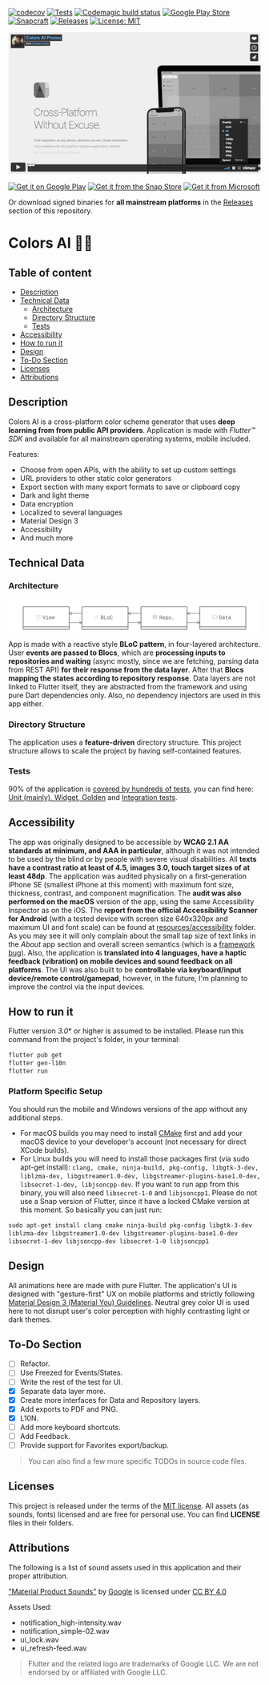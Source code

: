 [![codecov](https://codecov.io/gh/tsinis/colors_ai/branch/main/graph/badge.svg?token=HXC806IIKE)](https://codecov.io/gh/tsinis/colors_ai)
[![Tests](https://github.com/tsinis/colors_ai/actions/workflows/test.yaml/badge.svg)](https://github.com/tsinis/colors_ai/actions/workflows/test.yaml)
[![Codemagic build status](https://api.codemagic.io/apps/6146ebca3625bd999e0e46d9/6146ebca3625bd999e0e46d8/status_badge.svg)](https://codemagic.io/apps/6146ebca3625bd999e0e46d9/6146ebca3625bd999e0e46d8/latest_build)
[![Google Play Store](https://img.shields.io/endpoint?color=3A8D3A&logo=google-play&logoColor=green&url=https%3A%2F%2Fplayshields.herokuapp.com%2Fplay%3Fi%3Dis.tsin.colors_ai.colors_ai%26l%3DStore%26m%3D%24version)](https://play.google.com/store/apps/details?id=is.tsin.colors_ai.colors_ai)
[![Snapcraft](https://snapcraft.io/colors-ai/badge.svg)](https://snapcraft.io/colors-ai)
[![Releases](https://img.shields.io/github/v/release/tsinis/colors_ai)](https://github.com/tsinis/colors_ai/releases)
[![License: MIT](https://img.shields.io/badge/License-MIT-yellow.svg)](https://opensource.org/licenses/MIT)

[![Video](./resources/images/video_preview.jpg)](https://vimeo.com/tsinis/colors-ai)

[<img src="https://upload.wikimedia.org/wikipedia/commons/7/78/Google_Play_Store_badge_EN.svg" width="190" alt="Get it on Google Play">](https://play.google.com/store/apps/details?id=is.tsin.colors_ai.colors_ai)
[![Get it from the Snap Store](https://snapcraft.io/static/images/badges/en/snap-store-black.svg)](https://snapcraft.io/colors-ai)
[<img src="https://upload.wikimedia.org/wikipedia/commons/f/f7/Get_it_from_Microsoft_Badge.svg" width="155" alt="Get it from Microsoft">](https://www.microsoft.com/store/apps/9NJVF29FV74V)

Or download signed binaries for **all mainstream platforms** in the [Releases](https://github.com/tsinis/colors_ai/releases) section of this repository.

# Colors AI 🎨🤖

## Table of content

* [Description](#Description)
* [Technical Data](#Technical-Data)
  * [Architecture](#Architecture)
  * [Directory Structure](#Directory-Structure)
  * [Tests](#Tests)
* [Accessibility](#Accessibility)
* [How to run it](#How-to-run-it)
* [Design](#Design)
* [To-Do Section](#To-Do-Section)
* [Licenses](#Licenses)
* [Attributions](#Attributions)

## Description

Colors AI is a cross-platform color scheme generator that uses **deep learning from from public API providers**. Application is made with *Flutter&trade; SDK* and available for all mainstream operating systems, mobile included.

Features:

* Choose from open APIs, with the ability to set up custom settings
* URL providers to other static color generators
* Export section with many export formats to save or clipboard copy
* Dark and light theme
* Data encryption
* Localized to several languages
* Material Design 3
* Accessibility
* And much more

## Technical Data

### Architecture

![Architecture](./resources/images/architecture.png)
App is made with a reactive style **BLoC pattern**, in four-layered architecture. User **events are passed to Blocs**, which are **processing inputs to repositories and waiting** (async mostly, since we are fetching, parsing data from REST API) **for their response from the data layer**. After that **Blocs mapping the states according to repository response**. Data layers are not linked to Flutter itself, they are abstracted from the framework and using pure Dart dependencies only. Also, no dependency injectors are used in this app either.

### Directory Structure

The application uses a **feature-driven** directory structure. This project structure allows to scale the project by having self-contained features.

### Tests

90% of the application is [covered by hundreds of tests](https://app.codecov.io/gh/tsinis/colors_ai), you can find here: [Unit (mainly), Widget, Golden](./test) and [Integration tests](./integration_test).

## Accessibility

The app was originally designed to be accessible by **WCAG 2.1 AA standards at minimum, and AAA in particular**, although it was not intended to be used by the blind or by people with severe visual disabilities. All **texts have a contrast ratio at least of 4.5, images 3.0, touch target sizes of at least 48dp**. The application was audited physically on a first-generation iPhone SE (smallest iPhone at this moment) with maximum font size, thickness, contrast, and component magnification. The **audit was also performed on the macOS** version of the app, using the same Accessibility Inspector as on the iOS. The **report from the official Accessibility Scanner for Android** (with a tested device with screen size 640x320px and maximum UI and font scale) can be found at [resources/accessibility](./resources/accessibility/) folder. As you may see it will only complain about the small tap size of text links in the *About* app section and overall screen semantics (which is a [framework bug](https://github.com/flutter/flutter/issues/39531)). Also, the application is **translated into 4 languages, have a haptic feedback (vibration) on mobile devices and sound feedback on all platforms**. The UI was also built to be **controllable via keyboard/input device/remote control/gamepad**, however, in the future, I'm planning to improve the control via the input devices.

## How to run it

Flutter version *3.0** or higher is assumed to be installed. Please run this command from the project's folder, in your terminal:

```shell
flutter pub get
flutter gen-l10n
flutter run
```

### Platform Specific Setup

You should run the mobile and Windows versions of the app without any additional steps.

* For macOS builds you may need to install [CMake](https://cmake.org/download) first and add your macOS device to your developer's account (not necessary for direct XCode builds).
* For Linux builds you will need to install those packages first (via sudo apt-get install): `clang, cmake, ninja-build, pkg-config, libgtk-3-dev, liblzma-dev, libgstreamer1.0-dev, libgstreamer-plugins-base1.0-dev, libsecret-1-dev, libjsoncpp-dev`. If you want to run app from this binary, you will also need `libsecret-1-0` and `libjsoncpp1`. Please do not use a Snap version of Flutter, since it have a locked CMake version at this moment. So basically you can just run:

```shell
sudo apt-get install clang cmake ninja-build pkg-config libgtk-3-dev liblzma-dev libgstreamer1.0-dev libgstreamer-plugins-base1.0-dev libsecret-1-dev libjsoncpp-dev libsecret-1-0 libjsoncpp1
```

## Design

All animations here are made with pure Flutter. The application's UI is designed with "gesture-first" UX on mobile platforms and strictly following [Material Design 3 (Material You) Guidelines](https://m3.material.io). Neutral grey color UI is used here to not disrupt user's color perception with highly contrasting light or dark themes.

## To-Do Section

* [ ] Refactor.
* [ ] Use Freezed for Events/States.
* [ ] Write the rest of the test for UI.
* [x] Separate data layer more.
* [x] Create more interfaces for Data and Repository layers.
* [x] Add exports to PDF and PNG.
* [x] L10N.
* [ ] Add more keyboard shortcuts.
* [ ] Add Feedback.
* [ ] Provide support for Favorites export/backup.

> You can also find a few more specific TODOs in source code files.

## Licenses

This project is released under the terms of the [MIT license](./LICENSE). All assets (as sounds, fonts) licensed and are free for personal use. You can find **LICENSE** files in their folders.

## Attributions

The following is a list of sound assets used in this application and their proper attribution.

["Material Product Sounds"](https://material.io/design/sound/sound-resources.html) by [Google](https://about.google) is licensed under [CC BY 4.0](https://creativecommons.org/licenses/by/4.0/legalcode)

Assets Used:

* notification_high-intensity.wav
* notification_simple-02.wav
* ui_lock.wav
* ui_refresh-feed.wav

> Flutter and the related logo are trademarks of Google LLC. We are not endorsed by or affiliated with Google LLC.
